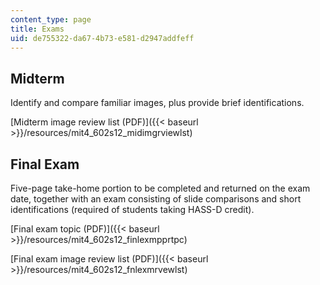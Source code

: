```yaml
---
content_type: page
title: Exams
uid: de755322-da67-4b73-e581-d2947addfeff
---
```


Midterm
-------

Identify and compare familiar images, plus provide brief identifications.

[Midterm image review list (PDF)]({{< baseurl >}}/resources/mit4_602s12_midimgrviewlst)

Final Exam
----------

Five-page take-home portion to be completed and returned on the exam date, together with an exam consisting of slide comparisons and short identifications (required of students taking HASS-D credit).

[Final exam topic (PDF)]({{< baseurl >}}/resources/mit4_602s12_finlexmpprtpc)

[Final exam image review list (PDF)]({{< baseurl >}}/resources/mit4_602s12_fnlexmrvewlst)